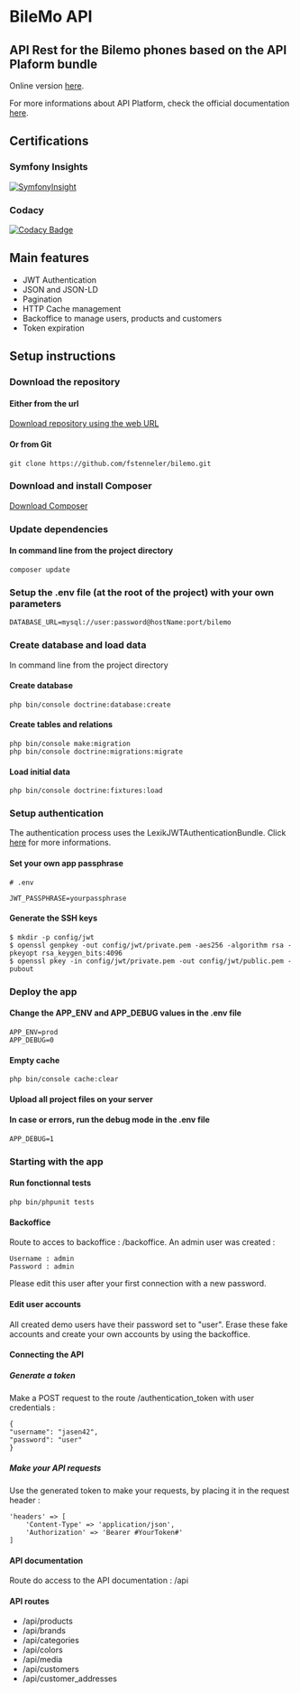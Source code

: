 # BileMo API
## API Rest for the Bilemo phones based on the API Plaform bundle

Online version [here](http://bilemo.orlinstreet.rocks).

For more informations about API Platform, check the official documentation [here](https://api-platform.com/docs).

## Certifications

### Symfony Insights
[![SymfonyInsight](https://insight.symfony.com/projects/af37613e-6fa3-4203-9ebd-ae9978c0b14d/big.svg)](https://insight.symfony.com/projects/af37613e-6fa3-4203-9ebd-ae9978c0b14d)

### Codacy
[![Codacy Badge](https://api.codacy.com/project/badge/Grade/e2c03f2f71994d3a9689143e48c8b17b)](https://www.codacy.com/manual/fstenneler/snowtricks?utm_source=github.com&amp;utm_medium=referral&amp;utm_content=fstenneler/snowtricks&amp;utm_campaign=Badge_Grade)

## Main features
- JWT Authentication
- JSON and JSON-LD
- Pagination
- HTTP Cache management
- Backoffice to manage users, products and customers
- Token expiration

## Setup instructions

### Download the repository

#### Either from the url
[Download repository using the web URL](https://github.com/fstenneler/bilemo/archive/master.zip)

#### Or from Git
    git clone https://github.com/fstenneler/bilemo.git

### Download and install Composer
[Download Composer](https://getcomposer.org/download/)

### Update dependencies

#### In command line from the project directory
    composer update

### Setup the .env file (at the root of the project) with your own parameters

    DATABASE_URL=mysql://user:password@hostName:port/bilemo

### Create database and load data
In command line from the project directory

#### Create database
    php bin/console doctrine:database:create

#### Create tables and relations
    php bin/console make:migration
    php bin/console doctrine:migrations:migrate

#### Load initial data
    php bin/console doctrine:fixtures:load

### Setup authentication
The authentication process uses the LexikJWTAuthenticationBundle. Click [here](https://github.com/lexik/LexikJWTAuthenticationBundle) for more informations.

#### Set your own app passphrase
    # .env

    JWT_PASSPHRASE=yourpassphrase

#### Generate the SSH keys

    $ mkdir -p config/jwt
    $ openssl genpkey -out config/jwt/private.pem -aes256 -algorithm rsa -pkeyopt rsa_keygen_bits:4096
    $ openssl pkey -in config/jwt/private.pem -out config/jwt/public.pem -pubout

### Deploy the app

#### Change the APP_ENV and APP_DEBUG values in the .env file
    APP_ENV=prod
    APP_DEBUG=0

#### Empty cache
    php bin/console cache:clear

#### Upload all project files on your server

#### In case or errors, run the debug mode in the .env file
    APP_DEBUG=1

### Starting with the app

#### Run fonctionnal tests
    php bin/phpunit tests

#### Backoffice
Route to acces to backoffice : /backoffice.
An admin user was created :

    Username : admin
    Password : admin
    
Please edit this user after your first connection with a new password.

#### Edit user accounts
All created demo users have their password set to "user".
Erase these fake accounts and create your own accounts by using the backoffice.

#### Connecting the API

##### Generate a token
Make a POST request to the route /authentication_token with user credentials :

    {
    "username": "jasen42",
    "password": "user"
    }

##### Make your API requests
Use the generated token to make your requests, by placing it in the request header :
    
    'headers' => [
        'Content-Type' => 'application/json',
        'Authorization' => 'Bearer #YourToken#'
    ]

#### API documentation
Route do access to the API documentation : /api

#### API routes
- /api/products
- /api/brands
- /api/categories
- /api/colors
- /api/media
- /api/customers
- /api/customer_addresses
